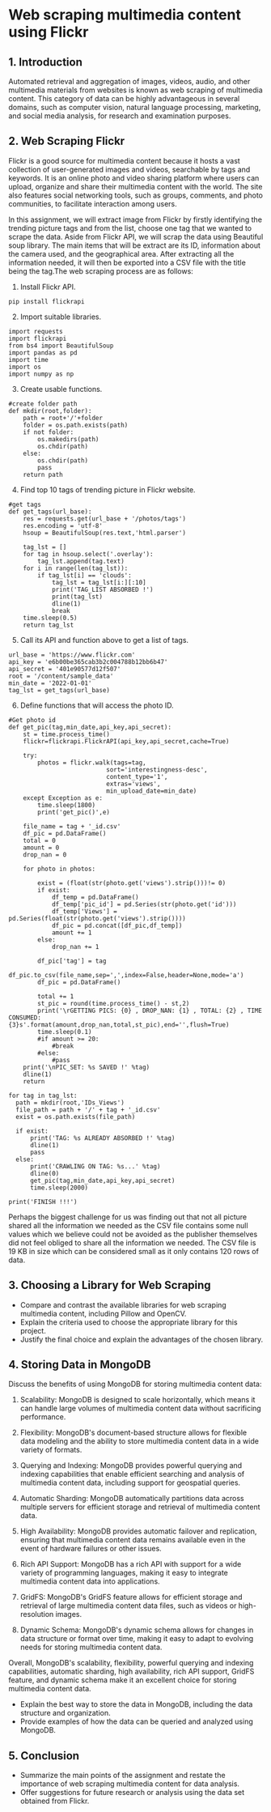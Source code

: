 # Web scraping multimedia content using Flickr 
## 1. Introduction

Automated retrieval and aggregation of images, videos, audio, and other multimedia materials from websites is known as web scraping of multimedia content. This category of data can be highly advantageous in several domains, such as computer vision, natural language processing, marketing, and social media analysis, for research and examination purposes.

## 2. Web Scraping Flickr

Flickr is a good source for multimedia content because it hosts a vast collection of user-generated images and videos, searchable by tags and keywords. It is an online photo and video sharing platform where users can upload, organize and share their multimedia content with the world. The site also features social networking tools, such as groups, comments, and photo communities, to facilitate interaction among users.

In this assignment, we will extract image from Flickr by firstly identifying the trending picture tags and from the list, choose one tag that we wanted to scrape the data. Aside from Flickr API, we will scrap the data using Beautiful soup library. The main items that will be extract are its ID, information about the camera used, and the geographical area. After extracting all the information needed, it will then be exported into a CSV file with the title being the tag.The web scraping process are as follows:

1. Install Flickr API.
```
pip install flickrapi
```
2. Import suitable libraries.
```
import requests
import flickrapi
from bs4 import BeautifulSoup
import pandas as pd
import time
import os
import numpy as np
```
3. Create usable functions.
```
#create folder path
def mkdir(root,folder):
    path = root+'/'+folder
    folder = os.path.exists(path)
    if not folder:
        os.makedirs(path)
        os.chdir(path)
    else:
        os.chdir(path)
        pass
    return path
  ```
4. Find top 10 tags of trending picture in Flickr website.
```
#get tags
def get_tags(url_base):
    res = requests.get(url_base + '/photos/tags')
    res.encoding = 'utf-8'
    hsoup = BeautifulSoup(res.text,'html.parser')
    
    tag_lst = []
    for tag in hsoup.select('.overlay'):
        tag_lst.append(tag.text)
    for i in range(len(tag_lst)):
        if tag_lst[i] == 'clouds':
            tag_lst = tag_lst[i:][:10]
            print('TAG_LIST ABSORBED !')
            print(tag_lst)
            dline(1)
            break
    time.sleep(0.5)
    return tag_lst
```
5. Call its API and function above to get a list of tags.
```
url_base = 'https://www.flickr.com'
api_key = 'e6b00be365cab3b2c004788b12bb6b47'
api_secret = '401e90577d12f507'
root = '/content/sample_data'
min_date = '2022-01-01'
tag_lst = get_tags(url_base)
```
6. Define functions that will access the photo ID.
```
#Get photo id
def get_pic(tag,min_date,api_key,api_secret):
    st = time.process_time()
    flickr=flickrapi.FlickrAPI(api_key,api_secret,cache=True)      
    
    try:
        photos = flickr.walk(tags=tag,
                           sort='interestingness-desc',
                           content_type='1',
                           extras='views',
                           min_upload_date=min_date)
    except Exception as e:
        time.sleep(1800)
        print('get_pic()',e)

    file_name = tag + '_id.csv'
    df_pic = pd.DataFrame()
    total = 0
    amount = 0
    drop_nan = 0

    for photo in photos:
            
        exist = (float(str(photo.get('views').strip()))!= 0)
        if exist:
            df_temp = pd.DataFrame()
            df_temp['pic_id'] = pd.Series(str(photo.get('id')))
            df_temp['Views'] = pd.Series(float(str(photo.get('views').strip())))
            df_pic = pd.concat([df_pic,df_temp])
            amount += 1
        else:
            drop_nan += 1
        
        df_pic['tag'] = tag
        df_pic.to_csv(file_name,sep=',',index=False,header=None,mode='a')
        df_pic = pd.DataFrame()
        
        total += 1
        st_pic = round(time.process_time() - st,2)
        print('\rGETTING PICS: {0} , DROP_NAN: {1} , TOTAL: {2} , TIME CONSUMED: {3}s'.format(amount,drop_nan,total,st_pic),end='',flush=True)
        time.sleep(0.1)
        #if amount >= 20:
            #break
        #else:
            #pass
    print('\nPIC_SET: %s SAVED !' %tag)
    dline(1)
    return
  ```
  ```
  for tag in tag_lst:
    path = mkdir(root,'IDs_Views')
    file_path = path + '/' + tag + '_id.csv'
    exist = os.path.exists(file_path)

    if exist:
        print('TAG: %s ALREADY ABSORBED !' %tag)
        dline(1)
        pass
    else:
        print('CRAWLING ON TAG: %s...' %tag)
        dline(0)
        get_pic(tag,min_date,api_key,api_secret)
        time.sleep(2000)
    
print('FINISH !!!')
```
Perhaps the biggest challenge for us was finding out that not all picture shared all the information we needed as the CSV file contains some null values which we believe could not be avoided as the publisher themselves did not feel obliged to share all the information we needed. The CSV file is 19 KB in size which can be considered small as it only contains 120 rows of data.

## 3. Choosing a Library for Web Scraping
- Compare and contrast the available libraries for web scraping multimedia content, including Pillow and OpenCV.
- Explain the criteria used to choose the appropriate library for this project.
- Justify the final choice and explain the advantages of the chosen library.

## 4. Storing Data in MongoDB

Discuss the benefits of using MongoDB for storing multimedia content data:
1. Scalability: MongoDB is designed to scale horizontally, which means it can handle large volumes of multimedia content data without sacrificing performance.

2. Flexibility: MongoDB's document-based structure allows for flexible data modeling and the ability to store multimedia content data in a wide variety of formats.

3. Querying and Indexing: MongoDB provides powerful querying and indexing capabilities that enable efficient searching and analysis of multimedia content data, including support for geospatial queries.

4. Automatic Sharding: MongoDB automatically partitions data across multiple servers for efficient storage and retrieval of multimedia content data.

5. High Availability: MongoDB provides automatic failover and replication, ensuring that multimedia content data remains available even in the event of hardware failures or other issues.

7. Rich API Support: MongoDB has a rich API with support for a wide variety of programming languages, making it easy to integrate multimedia content data into applications.

8. GridFS: MongoDB's GridFS feature allows for efficient storage and retrieval of large multimedia content data files, such as videos or high-resolution images.

9. Dynamic Schema: MongoDB's dynamic schema allows for changes in data structure or format over time, making it easy to adapt to evolving needs for storing multimedia content data.

Overall, MongoDB's scalability, flexibility, powerful querying and indexing capabilities, automatic sharding, high availability, rich API support, GridFS feature, and dynamic schema make it an excellent choice for storing multimedia content data.

- Explain the best way to store the data in MongoDB, including the data structure and organization.
- Provide examples of how the data can be queried and analyzed using MongoDB.

## 5. Conclusion
- Summarize the main points of the assignment and restate the importance of web scraping multimedia content for data analysis.
- Offer suggestions for future research or analysis using the data set obtained from Flickr.

